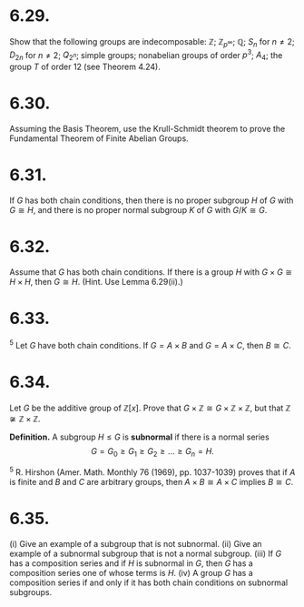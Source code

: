 
# 6.29.

 Show that the following groups are indecomposable: $\mathbb{Z}$; $\mathbb{Z}_{p^\infty}$; $\mathbb{Q}$; $S_n$ for $n \neq 2$; $D_{2n}$ for $n \neq 2$; $Q_{2^n}$; simple groups; nonabelian groups of order $p^3$; $A_4$; the group $T$ of order 12 (see Theorem 4.24).



# 6.30.
Assuming the Basis Theorem, use the Krull-Schmidt theorem to prove the Fundamental Theorem of Finite Abelian Groups.



# 6.31.
 If $G$ has both chain conditions, then there is no proper subgroup $H$ of $G$ with $G \cong H$, and there is no proper normal subgroup $K$ of $G$ with $G/K \cong G$.



# 6.32.
Assume that $G$ has both chain conditions. If there is a group $H$ with $G \times G \cong H \times H$, then $G \cong H$. (Hint. Use Lemma 6.29(ii).)



# 6.33.
$^5$ Let $G$ have both chain conditions. If $G = A \times B$ and $G = A \times C$, then $B \cong C$.



# 6.34.
Let $G$ be the additive group of $\mathbb{Z}[x]$. Prove that $G \times \mathbb{Z} \cong G \times \mathbb{Z} \times \mathbb{Z}$, but that $\mathbb{Z} \not\cong \mathbb{Z} \times \mathbb{Z}$.

**Definition.** A subgroup $H \le G$ is **subnormal** if there is a normal series
$$ G = G_0 \ge G_1 \ge G_2 \ge \dots \ge G_n = H. $$

$^5$ R. Hirshon (Amer. Math. Monthly 76 (1969), pp. 1037-1039) proves that if $A$ is finite and $B$ and $C$ are arbitrary groups, then $A \times B \cong A \times C$ implies $B \cong C$.



# 6.35.
(i) Give an example of a subgroup that is not subnormal.
(ii) Give an example of a subnormal subgroup that is not a normal subgroup.
(iii) If $G$ has a composition series and if $H$ is subnormal in $G$, then $G$ has a composition series one of whose terms is $H$.
(iv) A group $G$ has a composition series if and only if it has both chain conditions on subnormal subgroups.